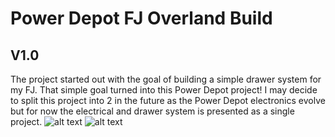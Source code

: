 # Power Depot FJ Overland Build
## V1.0
The project started out with the goal of building a simple drawer system for my FJ. That simple goal turned into this Power Depot project! I may decide to split this project into 2 in the future as the Power Depot electronics evolve but for now the electrical and drawer system is presented as a single project.
![alt text](https://github.com/vicente-da-silva/PowerDepot/blob/master/Images/IMG_4418.JPG?raw=true)
![alt text](https://github.com/vicente-da-silva/PowerDepot/blob/master/Images/IMG_4410.JPG?raw=true)
